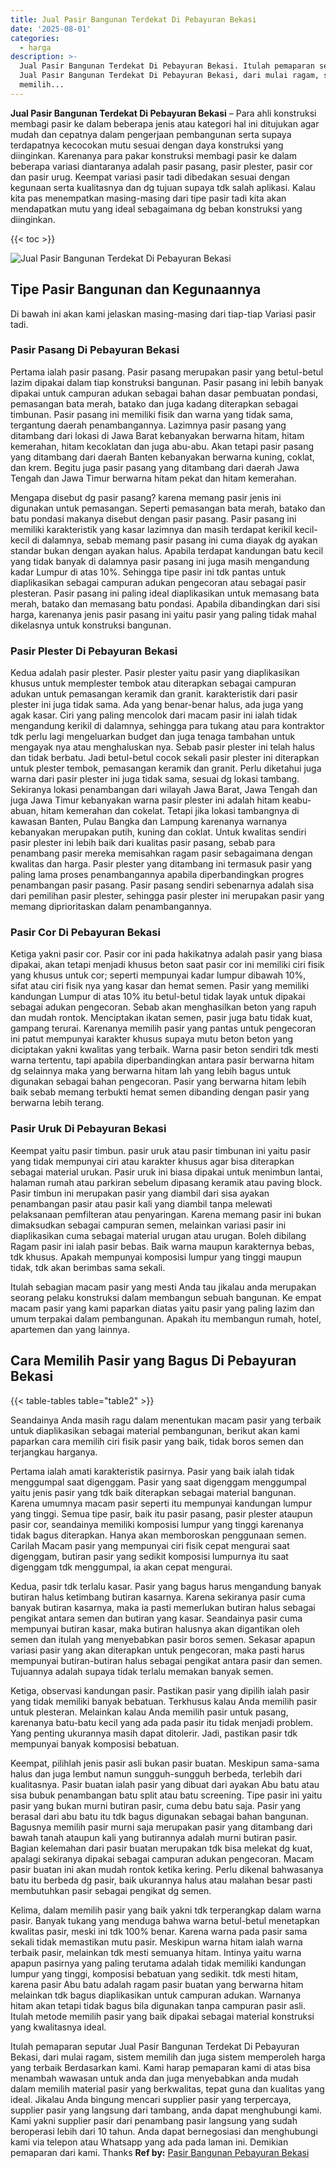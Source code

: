 ```yaml
---
title: Jual Pasir Bangunan Terdekat Di Pebayuran Bekasi
date: '2025-08-01'
categories:
  - harga
description: >-
  Jual Pasir Bangunan Terdekat Di Pebayuran Bekasi. Itulah pemaparan seputar
  Jual Pasir Bangunan Terdekat Di Pebayuran Bekasi, dari mulai ragam, sistem
  memilih...
---
```


**Jual Pasir Bangunan Terdekat Di Pebayuran Bekasi** – Para ahli konstruksi membagi pasir ke dalam beberapa jenis atau kategori hal ini ditujukan agar mudah dan cepatnya dalam pengerjaan pembangunan serta supaya terdapatnya kecocokan mutu sesuai dengan daya konstruksi yang diinginkan. Karenanya para pakar konstruksi membagi pasir ke dalam beberapa variasi diantaranya adalah pasir pasang, pasir plester, pasir cor dan pasir urug. Keempat variasi pasir tadi dibedakan sesuai dengan kegunaan serta kualitasnya dan dg tujuan supaya tdk salah aplikasi. Kalau kita pas menempatkan masing-masing dari tipe pasir tadi kita akan mendapatkan mutu yang ideal sebagaimana dg beban konstruksi yang diinginkan.

{{< toc >}}

![Jual Pasir Bangunan Terdekat Di Pebayuran Bekasi](/images/jual-pasir-bangunan-71.png)

## Tipe Pasir Bangunan dan Kegunaannya

Di bawah ini akan kami jelaskan masing-masing dari tiap-tiap Variasi pasir tadi.

### Pasir Pasang Di Pebayuran Bekasi

Pertama ialah pasir pasang. Pasir pasang merupakan pasir yang betul-betul lazim dipakai dalam tiap konstruksi bangunan. Pasir pasang ini lebih banyak dipakai untuk campuran adukan sebagai bahan dasar pembuatan pondasi, pemasangan bata merah, batako dan juga kadang diterapkan sebagai timbunan. Pasir pasang ini memiliki fisik dan warna yang tidak sama, tergantung daerah penambangannya. Lazimnya pasir pasang yang ditambang dari lokasi di Jawa Barat kebanyakan berwarna hitam, hitam kemerahan, hitam kecoklatan dan juga abu-abu. Akan tetapi pasir pasang yang ditambang dari daerah Banten kebanyakan berwarna kuning, coklat, dan krem. Begitu juga pasir pasang yang ditambang dari daerah Jawa Tengah dan Jawa Timur berwarna hitam pekat dan hitam kemerahan.

Mengapa disebut dg pasir pasang? karena memang pasir jenis ini digunakan untuk pemasangan. Seperti pemasangan bata merah, batako dan batu pondasi makanya disebut dengan pasir pasang. Pasir pasang ini memiliki karakteristik yang kasar lazimnya dan masih terdapat kerikil kecil-kecil di dalamnya, sebab memang pasir pasang ini cuma diayak dg ayakan standar bukan dengan ayakan halus. Apabila terdapat kandungan batu kecil yang tidak banyak di dalamnya pasir pasang ini juga masih mengandung kadar Lumpur di atas 10%. Sehingga tipe pasir ini tdk pantas untuk diaplikasikan sebagai campuran adukan pengecoran atau sebagai pasir plesteran. Pasir pasang ini paling ideal diaplikasikan untuk memasang bata merah, batako dan memasang batu pondasi. Apabila dibandingkan dari sisi harga, karenanya jenis pasir pasang ini yaitu pasir yang paling tidak mahal dikelasnya untuk konstruksi bangunan.

### Pasir Plester Di Pebayuran Bekasi

Kedua adalah pasir plester. Pasir plester yaitu pasir yang diaplikasikan khusus untuk memplester tembok atau diterapkan sebagai campuran adukan untuk pemasangan keramik dan granit. karakteristik dari pasir plester ini juga tidak sama. Ada yang benar-benar halus, ada juga yang agak kasar. Ciri yang paling mencolok dari macam pasir ini ialah tidak mengandung kerikil di dalamnya, sehingga para tukang atau para kontraktor tdk perlu lagi mengeluarkan budget dan juga tenaga tambahan untuk mengayak nya atau menghaluskan nya. Sebab pasir plester ini telah halus dan tidak berbatu. Jadi betul-betul cocok sekali pasir plester ini diterapkan untuk plester tembok, pemasangan keramik dan granit. Perlu diketahui juga warna dari pasir plester ini juga tidak sama, sesuai dg lokasi tambang. Sekiranya lokasi penambangan dari wilayah Jawa Barat, Jawa Tengah dan juga Jawa Timur kebanyakan warna pasir plester ini adalah hitam keabu-abuan, hitam kemerahan dan cokelat. Tetapi jika lokasi tambangnya di kawasan Banten, Pulau Bangka dan Lampung karenanya warnanya kebanyakan merupakan putih, kuning dan coklat. Untuk kwalitas sendiri pasir plester ini lebih baik dari kualitas pasir pasang, sebab para penambang pasir mereka memisahkan ragam pasir sebagaimana dengan kwalitas dan harga. Pasir plester yang ditambang ini termasuk pasir yang paling lama proses penambangannya apabila diperbandingkan progres penambangan pasir pasang. Pasir pasang sendiri sebenarnya adalah sisa dari pemilihan pasir plester, sehingga pasir plester ini merupakan pasir yang memang diprioritaskan dalam penambangannya.

### Pasir Cor Di Pebayuran Bekasi

Ketiga yakni pasir cor. Pasir cor ini pada hakikatnya adalah pasir yang biasa dipakai, akan tetapi menjadi khusus beton saat pasir cor ini memiliki ciri fisik yang khusus untuk cor; seperti mempunyai kadar lumpur dibawah 10%, sifat atau ciri fisik nya yang kasar dan hemat semen. Pasir yang memiliki kandungan Lumpur di atas 10% itu betul-betul tidak layak untuk dipakai sebagai adukan pengecoran. Sebab akan menghasilkan beton yang rapuh dan mudah rontok. Menciptakan ikatan semen, pasir juga batu tidak kuat, gampang terurai. Karenanya memilih pasir yang pantas untuk pengecoran ini patut mempunyai karakter khusus supaya mutu beton beton yang diciptakan yakni kwalitas yang terbaik. Warna pasir beton sendiri tdk mesti warna tertentu, tapi apabila diperbandingkan antara pasir berwarna hitam dg selainnya maka yang berwarna hitam lah yang lebih bagus untuk digunakan sebagai bahan pengecoran. Pasir yang berwarna hitam lebih baik sebab memang terbukti hemat semen dibanding dengan pasir yang berwarna lebih terang.

### Pasir Uruk Di Pebayuran Bekasi

Keempat yaitu pasir timbun. pasir uruk atau pasir timbunan ini yaitu pasir yang tidak mempunyai ciri atau karakter khusus agar bisa diterapkan sebagai material urukan. Pasir uruk ini biasa dipakai untuk menimbun lantai, halaman rumah atau parkiran sebelum dipasang keramik atau paving block. Pasir timbun ini merupakan pasir yang diambil dari sisa ayakan penambangan pasir atau pasir kali yang diambil tanpa melewati pelaksanaan pemfilteran atau penyaringan. Karena memang pasir ini bukan dimaksudkan sebagai campuran semen, melainkan variasi pasir ini diaplikasikan cuma sebagai material urugan atau urugan. Boleh dibilang Ragam pasir ini ialah pasir bebas. Baik warna maupun karakternya bebas, tdk khusus. Apakah mempunyai komposisi lumpur yang tinggi maupun tidak, tdk akan berimbas sama sekali.

Itulah sebagian macam pasir yang mesti Anda tau jikalau anda merupakan seorang pelaku konstruksi dalam membangun sebuah bangunan. Ke empat macam pasir yang kami paparkan diatas yaitu pasir yang paling lazim dan umum terpakai dalam pembangunan. Apakah itu membangun rumah, hotel, apartemen dan yang lainnya.

## Cara Memilih Pasir yang Bagus Di Pebayuran Bekasi

{{< table-tables table="table2" >}}

Seandainya Anda masih ragu dalam menentukan macam pasir yang terbaik untuk diaplikasikan sebagai material pembangunan, berikut akan kami paparkan cara memilih ciri fisik pasir yang baik, tidak boros semen dan terjangkau harganya.

Pertama ialah amati karakteristik pasirnya. Pasir yang baik ialah tidak menggumpal saat digenggam. Pasir yang saat digenggam menggumpal yaitu jenis pasir yang tdk baik diterapkan sebagai material bangunan. Karena umumnya macam pasir seperti itu mempunyai kandungan lumpur yang tinggi. Semua tipe pasir, baik itu pasir pasang, pasir plester ataupun pasir cor, seandainya memiliki komposisi lumpur yang tinggi karenanya tidak bagus diterapkan. Hanya akan memboroskan penggunaan semen. Carilah Macam pasir yang mempunyai ciri fisik cepat mengurai saat digenggam, butiran pasir yang sedikit komposisi lumpurnya itu saat digenggam tdk menggumpal, ia akan cepat mengurai.

Kedua, pasir tdk terlalu kasar. Pasir yang bagus harus mengandung banyak butiran halus ketimbang butiran kasarnya. Karena sekiranya pasir cuma banyak butiran kasarnya, maka ia pasti memerlukan butiran halus sebagai pengikat antara semen dan butiran yang kasar. Seandainya pasir cuma mempunyai butiran kasar, maka butiran halusnya akan digantikan oleh semen dan itulah yang menyebabkan pasir boros semen. Sekasar apapun variasi pasir yang akan diterapkan untuk pengecoran, maka pasti harus mempunyai butiran-butiran halus sebagai pengikat antara pasir dan semen. Tujuannya adalah supaya tidak terlalu memakan banyak semen.

Ketiga, observasi kandungan pasir. Pastikan pasir yang dipilih ialah pasir yang tidak memiliki banyak bebatuan. Terkhusus kalau Anda memilih pasir untuk plesteran. Melainkan kalau Anda memilih pasir untuk pasang, karenanya batu-batu kecil yang ada pada pasir itu tidak menjadi problem. Yang penting ukurannya masih dapat ditolerir. Jadi, pastikan pasir tdk mempunyai banyak komposisi bebatuan.

Keempat, pilihlah jenis pasir asli bukan pasir buatan. Meskipun sama-sama halus dan juga lembut namun sungguh-sungguh berbeda, terlebih dari kualitasnya. Pasir buatan ialah pasir yang dibuat dari ayakan Abu batu atau sisa bubuk penambangan batu split atau batu screening. Tipe pasir ini yaitu pasir yang bukan murni butiran pasir, cuma debu batu saja. Pasir yang berasal dari abu batu itu tdk bagus digunakan sebagai bahan bangunan. Bagusnya memilih pasir murni saja merupakan pasir yang ditambang dari bawah tanah ataupun kali yang butirannya adalah murni butiran pasir. Bagian kelemahan dari pasir buatan merupakan tdk bisa melekat dg kuat, apalagi sekiranya dipakai sebagai campuran adukan pengecoran. Macam pasir buatan ini akan mudah rontok ketika kering. Perlu dikenal bahwasanya batu itu berbeda dg pasir, baik ukurannya halus atau malahan besar pasti membutuhkan pasir sebagai pengikat dg semen.

Kelima, dalam memilih pasir yang baik yakni tdk terperangkap dalam warna pasir. Banyak tukang yang menduga bahwa warna betul-betul menetapkan kwalitas pasir, meski ini tdk 100% benar. Karena warna pada pasir sama sekali tidak memastikan mutu pasir. Meskipun warna hitam ialah warna terbaik pasir, melainkan tdk mesti semuanya hitam. Intinya yaitu warna apapun pasirnya yang paling terutama adalah tidak memiliki kandungan lumpur yang tinggi, komposisi bebatuan yang sedikit. tdk mesti hitam, karena pasir Abu batu adalah ragam pasir buatan yang berwarna hitam melainkan tdk bagus diaplikasikan untuk campuran adukan. Warnanya hitam akan tetapi tidak bagus bila digunakan tanpa campuran pasir asli. Itulah metode memilih pasir yang baik dipakai sebagai material konstruksi yang kwalitasnya ideal.

Itulah pemaparan seputar Jual Pasir Bangunan Terdekat Di Pebayuran Bekasi, dari mulai ragam, sistem memilih dan juga sistem memperoleh harga yang terbaik Berdasarkan kami. Kami harap pemaparan kami di atas bisa menambah wawasan untuk anda dan juga menyebabkan anda mudah dalam memilih material pasir yang berkwalitas, tepat guna dan kualitas yang ideal. Jikalau Anda bingung mencari supplier pasir yang terpercaya, supplier pasir yang langsung dari tambang, anda dapat menghubungi kami. Kami yakni supplier pasir dari penambang pasir langsung yang sudah beroperasi lebih dari 10 tahun. Anda dapat bernegosiasi dan menghubungi kami via telepon atau Whatsapp yang ada pada laman ini. Demikian pemaparan dari kami. Thanks
**Ref by:** [Pasir Bangunan Pebayuran Bekasi](https://id.wikipedia.org/wiki/Pasir)

